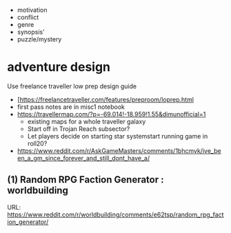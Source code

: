 * motivation
* conflict
* genre
* synopsis'
* puzzle/mystery
# adventure design
Use freelance traveller low prep design guide
* [https://freelancetraveller.com/features/preproom/loprep.html
* first pass notes are in misc1 notebook
* https://travellermap.com/?p=-69.014!-18.959!1.55&dimunofficial=1
	* existing maps for a whole traveller galaxy
	* Start off in Trojan Reach subsector?
	* Let players decide on starting star systemstart running game in roll20?
* https://www.reddit.com/r/AskGameMasters/comments/1bhcmyk/ive_been_a_gm_since_forever_and_still_dont_have_a/
## (1) Random RPG Faction Generator : worldbuilding
URL: https://www.reddit.com/r/worldbuilding/comments/e62tsp/random_rpg_faction_generator/
